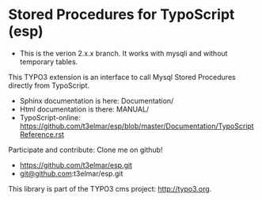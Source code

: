 Stored Procedures for TypoScript (esp)
======================================

 * This is the verion 2.x.x branch. It works with mysqli and without temporary tables.

This TYPO3 extension is an interface to call Mysql Stored Procedures directly from TypoScript.

 * Sphinx documentation is here: Documentation/
 * Html documentation is there: MANUAL/
 * TypoScript-online: https://github.com/t3elmar/esp/blob/master/Documentation/TypoScriptReference.rst

Participate and contribute: Clone me on github!

 * https://github.com/t3elmar/esp.git
 * git@github.com:t3elmar/esp.git

This library is part of the TYPO3 cms project: http://typo3.org.

